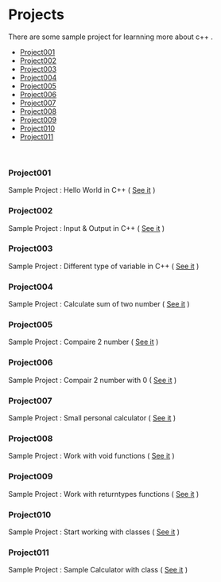 # Projects
There are some sample project for learnning more about c++ .
<br />
* [Project001](#project001)
* [Project002](#project002)
* [Project003](#project003)
* [Project004](#project004)
* [Project005](#project005)
* [Project006](#project006)
* [Project007](#project007)
* [Project008](#project008)
* [Project009](#project009)
* [Project010](#project010)
* [Project011](#project011)
<br />

### Project001
Sample Project : Hello World in C++ ( [See it](https://github.com/MMovasaghi/Introduction-to-cpp/blob/master/Projects/Project001.cpp) )

### Project002
Sample Project : Input & Output in C++ ( [See it](https://github.com/MMovasaghi/Introduction-to-cpp/blob/master/Projects/Project002.cpp) )

### Project003
Sample Project : Different type of variable in C++ ( [See it](https://github.com/MMovasaghi/Introduction-to-cpp/blob/master/Projects/Project003.cpp) )

### Project004
Sample Project : Calculate sum of two number ( [See it](https://github.com/MMovasaghi/Introduction-to-cpp/blob/master/Projects/Project004.cpp) )

### Project005
Sample Project : Compaire 2 number ( [See it](https://github.com/MMovasaghi/Introduction-to-cpp/blob/master/Projects/Project005.cpp) )

### Project006
Sample Project : Compair 2 number with 0 ( [See it](https://github.com/MMovasaghi/Introduction-to-cpp/blob/master/Projects/Project006.cpp) )

### Project007
Sample Project : Small personal calculator ( [See it](https://github.com/MMovasaghi/Introduction-to-cpp/blob/master/Projects/Project007.cpp) )

### Project008
Sample Project : Work with void functions ( [See it](https://github.com/MMovasaghi/Introduction-to-cpp/blob/master/Projects/Project008.cpp) )

### Project009
Sample Project : Work with returntypes functions ( [See it](https://github.com/MMovasaghi/Introduction-to-cpp/blob/master/Projects/Project009.cpp) )

### Project010
Sample Project : Start working with classes ( [See it](https://github.com/MMovasaghi/Introduction-to-cpp/blob/master/Projects/Project010.cpp) )

### Project011
Sample Project : Sample Calculator with class ( [See it](https://github.com/MMovasaghi/Introduction-to-cpp/blob/master/Projects/Project011.cpp) )
